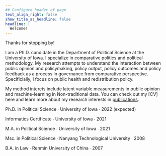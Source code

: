 ```yaml
---
## Configure header of page
text_align_right: false
show_title_as_headline: false
headline: |
  Welcome!
---
```


<!-- this is a subheadline -->
Thanks for stopping by!

I am a Ph.D. candidate in the Department of Political Science at the University of Iowa. I specialize in comparative politics and political methodology. My research attempts to understand the interaction between public opinion and policymaking, policy output, policy outcomes and policy feedback as a process in governance from comparative perspective. Specificially, I focus on public health and redistribution policy. 

My method interets include latent variable measurements in public opinion and machine-learning in Non-traditional data. You can check out my [CV] here and learn more about my research interests in [publications](/publication).


<i class="fas fa-graduation-cap pr2"></i>Ph.D. in Political Science  &#8729;
  University of Iowa  &#8729;  2022 (expected)
 
<i class="fas fa-certificate pr2"></i>Informatics Certificate  &#8729;  University of Iowa  &#8729;  2021

<i class="fas fa-graduation-cap pr2"></i>M.A. in Political Science  &#8729;  University of Iowa  &#8729;  2021

<i class="fas fa-graduation-cap pr2"></i>Msc. in Political Science  &#8729;  Nanyang Technological University   &#8729;  2008

<i class="fas fa-graduation-cap pr2"></i>B.A. in Law  &#8729; Renmin University of China  &#8729;  2007